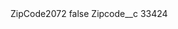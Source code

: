 <?xml version="1.0" encoding="UTF-8"?>
<CustomMetadata xmlns="http://soap.sforce.com/2006/04/metadata" xmlns:xsi="http://www.w3.org/2001/XMLSchema-instance" xmlns:xsd="http://www.w3.org/2001/XMLSchema">
    <label>ZipCode2072</label>
    <protected>false</protected>
    <values>
        <field>Zipcode__c</field>
        <value xsi:type="xsd:string">33424</value>
    </values>
</CustomMetadata>
